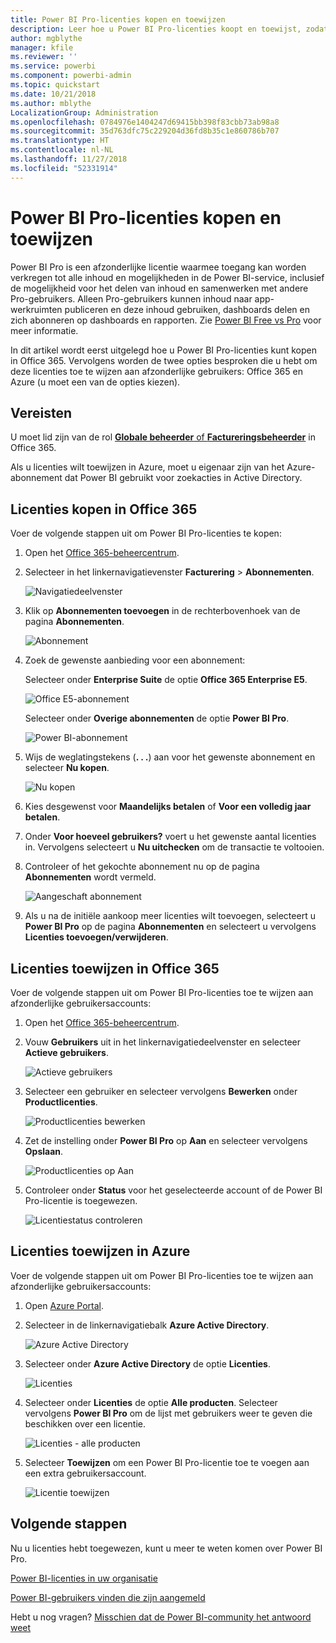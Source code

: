 ```yaml
---
title: Power BI Pro-licenties kopen en toewijzen
description: Leer hoe u Power BI Pro-licenties koopt en toewijst, zodat uw gebruikers toegang hebben tot alle inhoud en mogelijkheden van de Power BI-service.
author: mgblythe
manager: kfile
ms.reviewer: ''
ms.service: powerbi
ms.component: powerbi-admin
ms.topic: quickstart
ms.date: 10/21/2018
ms.author: mblythe
LocalizationGroup: Administration
ms.openlocfilehash: 0784976e1404247d69415bb398f83cbb73ab98a8
ms.sourcegitcommit: 35d763dfc75c229204d36fd8b35c1e860786b707
ms.translationtype: HT
ms.contentlocale: nl-NL
ms.lasthandoff: 11/27/2018
ms.locfileid: "52331914"
---
```

# <a name="purchase-and-assign-power-bi-pro-licenses"></a>Power BI Pro-licenties kopen en toewijzen

Power BI Pro is een afzonderlijke licentie waarmee toegang kan worden verkregen tot alle inhoud en mogelijkheden in de Power BI-service, inclusief de mogelijkheid voor het delen van inhoud en samenwerken met andere Pro-gebruikers. Alleen Pro-gebruikers kunnen inhoud naar app-werkruimten publiceren en deze inhoud gebruiken, dashboards delen en zich abonneren op dashboards en rapporten. Zie [Power BI Free vs Pro](service-features-license-type.md) voor meer informatie.

In dit artikel wordt eerst uitgelegd hoe u Power BI Pro-licenties kunt kopen in Office 365. Vervolgens worden de twee opties besproken die u hebt om deze licenties toe te wijzen aan afzonderlijke gebruikers: Office 365 en Azure (u moet een van de opties kiezen).

## <a name="prerequisites"></a>Vereisten

U moet lid zijn van de rol [**Globale beheerder** of **Factureringsbeheerder**](https://support.office.com/article/about-office-365-admin-roles-da585eea-f576-4f55-a1e0-87090b6aaa9d?ui=en-US&rs=en-US&ad=US) in Office 365.

Als u licenties wilt toewijzen in Azure, moet u eigenaar zijn van het Azure-abonnement dat Power BI gebruikt voor zoekacties in Active Directory.

## <a name="purchase-licenses-in-office-365"></a>Licenties kopen in Office 365

Voer de volgende stappen uit om Power BI Pro-licenties te kopen:

1. Open het [Office 365-beheercentrum](https://portal.office.com/adminportal/home#/homepage).

2. Selecteer in het linkernavigatievenster **Facturering** > **Abonnementen**.

    ![Navigatiedeelvenster](media/service-admin-purchasing-power-bi-pro/service-purchasing-power-bi-pro-01.png)

3. Klik op **Abonnementen toevoegen** in de rechterbovenhoek van de pagina **Abonnementen**.

    ![Abonnement](media/service-admin-purchasing-power-bi-pro/service-purchasing-power-bi-pro-02.png)

4. Zoek de gewenste aanbieding voor een abonnement:

    Selecteer onder **Enterprise Suite** de optie **Office 365 Enterprise E5**.

    ![Office E5-abonnement](media/service-admin-purchasing-power-bi-pro/service-purchasing-power-bi-pro-03.png)

    Selecteer onder **Overige abonnementen** de optie **Power BI Pro**.

    ![Power BI-abonnement](media/service-admin-purchasing-power-bi-pro/service-purchasing-power-bi-pro-04.png)

5. Wijs de weglatingstekens (**. . .**) aan voor het gewenste abonnement en selecteer **Nu kopen**.

    ![Nu kopen](media/service-admin-purchasing-power-bi-pro/service-purchasing-power-bi-pro-05.png)

6. Kies desgewenst voor **Maandelijks betalen** of **Voor een volledig jaar betalen**.

7. Onder **Voor hoeveel gebruikers?** voert u het gewenste aantal licenties in. Vervolgens selecteert u **Nu uitchecken** om de transactie te voltooien.

8. Controleer of het gekochte abonnement nu op de pagina **Abonnementen** wordt vermeld.

   ![Aangeschaft abonnement](media/service-admin-purchasing-power-bi-pro/service-purchasing-power-bi-pro-06.png)

9. Als u na de initiële aankoop meer licenties wilt toevoegen, selecteert u **Power BI Pro** op de pagina **Abonnementen** en selecteert u vervolgens **Licenties toevoegen/verwijderen**.

## <a name="assign-licenses-in-office-365"></a>Licenties toewijzen in Office 365

Voer de volgende stappen uit om Power BI Pro-licenties toe te wijzen aan afzonderlijke gebruikersaccounts:

1. Open het [Office 365-beheercentrum](https://portal.office.com/adminportal/home#/homepage).

2. Vouw **Gebruikers** uit in het linkernavigatiedeelvenster en selecteer **Actieve gebruikers**.

    ![Actieve gebruikers](media/service-admin-purchasing-power-bi-pro/service-assigning-power-bi-pro-licenses-05.png)

3. Selecteer een gebruiker en selecteer vervolgens **Bewerken** onder **Productlicenties**.

    ![Productlicenties bewerken](media/service-admin-purchasing-power-bi-pro/service-assigning-power-bi-pro-licenses-06.png)

4. Zet de instelling onder **Power BI Pro** op **Aan** en selecteer vervolgens **Opslaan**.

    ![Productlicenties op Aan](media/service-admin-purchasing-power-bi-pro/service-assigning-power-bi-pro-licenses-07.png)

5. Controleer onder **Status** voor het geselecteerde account of de Power BI Pro-licentie is toegewezen.

    ![Licentiestatus controleren](media/service-admin-purchasing-power-bi-pro/service-assigning-power-bi-pro-licenses-08.png)

## <a name="assign-licenses-in-azure"></a>Licenties toewijzen in Azure

Voer de volgende stappen uit om Power BI Pro-licenties toe te wijzen aan afzonderlijke gebruikersaccounts:

1. Open [Azure Portal](https://ms.portal.azure.com/#@microsoft.onmicrosoft.com/dashboard/private/39bc3cf7-31a4-43f6-954c-f2d69ca2f0).

2. Selecteer in de linkernavigatiebalk **Azure Active Directory**.

    ![Azure Active Directory](media/service-admin-purchasing-power-bi-pro/service-assigning-power-bi-pro-licenses-01.png)

3. Selecteer onder **Azure Active Directory** de optie **Licenties**.

    ![Licenties](media/service-admin-purchasing-power-bi-pro/service-assigning-power-bi-pro-licenses-02.png)

4. Selecteer onder **Licenties** de optie **Alle producten**. Selecteer vervolgens **Power BI Pro** om de lijst met gebruikers weer te geven die beschikken over een licentie.

    ![Licenties - alle producten](media/service-admin-purchasing-power-bi-pro/service-assigning-power-bi-pro-licenses-03.png)

5. Selecteer **Toewijzen** om een Power BI Pro-licentie toe te voegen aan een extra gebruikersaccount.

    ![Licentie toewijzen](media/service-admin-purchasing-power-bi-pro/service-assigning-power-bi-pro-licenses-04.png)

## <a name="next-steps"></a>Volgende stappen

Nu u licenties hebt toegewezen, kunt u meer te weten komen over Power BI Pro.

[Power BI-licenties in uw organisatie](service-admin-licensing-organization.md)

[Power BI-gebruikers vinden die zijn aangemeld](service-admin-access-usage.md)

Hebt u nog vragen? [Misschien dat de Power BI-community het antwoord weet](https://community.powerbi.com/)
